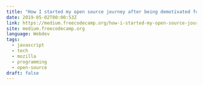 ```yaml
---
title: "How I started my open source journey after being demotivated for two years"
date: 2019-05-02T00:00:53Z
link: https://medium.freecodecamp.org/how-i-started-my-open-source-journey-after-being-demotivated-for-two-years-db4ebc6ecb84?source=rss----336d898217ee---4
site: medium.freecodecamp.org
language: Webdev
tags:
  - javascript
  - tech
  - mozilla
  - programming
  - open-source
draft: false
---
```

